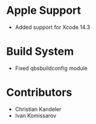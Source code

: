 # Apple Support
* Added support for Xcode 14.3

# Build System
* Fixed qbsbuildconfig module

# Contributors
* Christian Kandeler
* Ivan Komissarov
